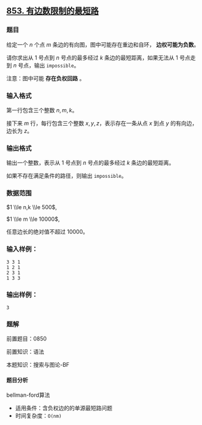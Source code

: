 ## [853\. 有边数限制的最短路](https://www.acwing.com/problem/content/855/)

### 题目

给定一个 $n$ 个点 $m$ 条边的有向图，图中可能存在重边和自环， **边权可能为负数**。

请你求出从 $1$ 号点到 $n$ 号点的最多经过 $k$ 条边的最短距离，如果无法从 $1$ 号点走到 $n$ 号点，输出 `impossible`。

注意：图中可能 **存在负权回路** 。

### 输入格式

第一行包含三个整数 $n,m,k$。

接下来 $m$ 行，每行包含三个整数 $x,y,z$，表示存在一条从点 $x$ 到点 $y$ 的有向边，边长为 $z$。

### 输出格式

输出一个整数，表示从 $1$ 号点到 $n$ 号点的最多经过 $k$ 条边的最短距离。

如果不存在满足条件的路径，则输出 `impossible`。

### 数据范围

$1 \\le n,k \\le 500$,

$1 \\le m \\le 10000$,

任意边长的绝对值不超过 $10000$。

### 输入样例：

```
3 3 1
1 2 1
2 3 1
1 3 3
```

### 输出样例：

```
3
```

### 题解

前置题目：0850

前置知识：语法

本题知识：搜索与图论-BF

#### 题目分析

bellman-ford算法 

* 适用条件：含负权边的的单源最短路问题
* 时间复杂度：`O(nm)`



